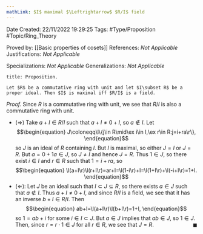 ```yaml
---
mathLink: $I$ maximal $\Leftrightarrow$ $R/I$ field
---
```


<div class="topSpace"></div>

Date Created: 22/11/2022 19:29:25
Tags: #Type/Proposition #Topic/Ring_Theory

Proved by: [[Basic properties of cosets]]
References: <i>Not Applicable</i>
Justifications: <i>Not Applicable</i>

Specializations: <i>Not Applicable</i>
Generalizations: <i>Not Applicable</i>

``` ad-Proposition
title: Proposition.

Let $R$ be a commutative ring with unit and let $I\subset R$ be a proper ideal. Then $I$ is maximal iff $R/I$ is a field.

```

<i>Proof.</i> Since $R$ is a commutative ring with unit, we see that $R/I$ is also a commutative ring with unit.
* ($\Rightarrow$) Take $a+I\in R/I$ such that $a+I\neq0+I$, so $a\not\in I$. Let
$$\begin{equation}
    J\coloneqq\l\{j\in R\mid\ex i\in I,\ex r\in R:j=i+ra\r\},
\end{equation}$$
so $J$ is an ideal of $R$ containing $I$. But $I$ is maximal, so either $J=I$ or $J=R$. But $a=0+1a\in J$, so $J\neq I$ and hence $J=R$. Thus $1\in J$, so there exist $i\in I$ and $r\in R$ such that $1=i+ra$, so
$$\begin{equation}
    \l(a+I\r)\l(r+I\r)=ar+I=\l(1-i\r)+I=\l(1+I\r)+\l(-i+I\r)=1+I.
\end{equation}$$
* ($\Leftarrow$): Let $J$ be an ideal such that $I\subset J\subseteq R$, so there exists $a\in J$ such that $a\not\in I$. Thus $a+I\neq0+I$, and since $R/I$ is a field, we see that it has an inverse $b+I\in R/I$. Then
$$\begin{equation}
    ab+I=\l(a+I\r)\l(b+I\r)=1+I,
\end{equation}$$
so $1=ab+i$ for some $i\in I\subset J$. But $a\in J$ implies that $ab\in J$, so $1\in J$. Then, since $r=r\cdot1\in J$ for all $r\in R$, we see that $J=R$.<span style="float:right;">$\blacksquare$</span>
